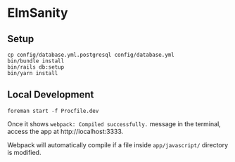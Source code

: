 # ElmSanity


## Setup

```
cp config/database.yml.postgresql config/database.yml
bin/bundle install
bin/rails db:setup
bin/yarn install
```


## Local Development

```
foreman start -f Procfile.dev
```

Once it shows
`webpack: Compiled successfully.` message in the terminal,
access the app at http://localhost:3333.

Webpack will automatically compile
if a file inside `app/javascript/` directory
is modified.

